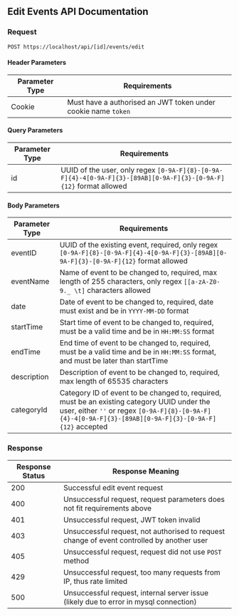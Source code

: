 
## Edit Events API Documentation

### Request

`POST https://localhost/api/[id]/events/edit`

#### Header Parameters

| Parameter Type | Requirements |
|----------------|--------------|
| Cookie | Must have a authorised an JWT token under cookie name `token` |

#### Query Parameters

| Parameter Type | Requirements |
|----------------|--------------|
| id | UUID of the user, only regex `[0-9A-F]{8}-[0-9A-F]{4}-4[0-9A-F]{3}-[89AB][0-9A-F]{3}-[0-9A-F]{12}` format allowed |

#### Body Parameters

| Parameter Type | Requirements |
|----------------|--------------|
| eventID | UUID of the existing event, required, only regex `[0-9A-F]{8}-[0-9A-F]{4}-4[0-9A-F]{3}-[89AB][0-9A-F]{3}-[0-9A-F]{12}` format allowed |
| eventName | Name of event to be changed to, required, max length of 255 characters, only regex `[[a-zA-Z0-9._ \t]` characters allowed |
| date | Date of event to be changed to, required, date must exist and be in `YYYY-MM-DD` format |
| startTime | Start time of event to be changed to, required, must be a valid time and be in `HH:MM:SS` format |
| endTime | End time of event to be changed to, required, must be a valid time and be in `HH:MM:SS` format, and must be later than startTime |
| description | Description of event to be changed to, required, max length of 65535 characters |
| categoryId | Category ID of event to be changed to, required, must be an existing category UUID under the user, either `''` or regex `[0-9A-F]{8}-[0-9A-F]{4}-4[0-9A-F]{3}-[89AB][0-9A-F]{3}-[0-9A-F]{12}` accepted |

### Response

| Response Status | Response Meaning |
|-|-|
| 200 | Successful edit event request |
| 400 | Unsuccessful request, request parameters does not fit requirements above |
| 401 | Unsuccessful request, JWT token invalid |
| 403 | Unsuccessful request, not authorised to request change of event controlled by another user |
| 405 | Unsuccessful request, request did not use `POST` method |
| 429 | Unsuccessful request, too many requests from IP, thus rate limited |
| 500 | Unsuccessful request, internal server issue (likely due to error in mysql connection) |